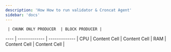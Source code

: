 ```yaml
---
description: 'How How to run validator & Croncat Agent'
sidebar: 'docs'
---
```


     | CHUNK ONLY PRODUCER  | BLOCK PRODUCER |
---- | ------------- | ------------- |
CPU  | Content Cell  | Content Cell  |
RAM  | Content Cell  | Content Cell  |
